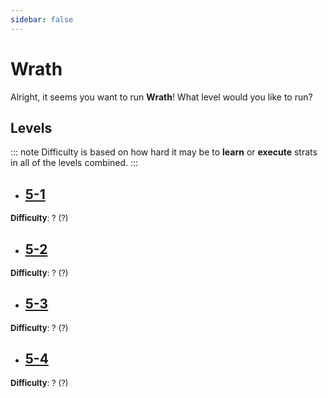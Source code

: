 ```yaml
---
sidebar: false
---
```


# Wrath

Alright, it seems you want to run **Wrath**! What level would you like to run?

## Levels
::: note
Difficulty is based on how hard it may be to **learn** or **execute** strats in all of the levels combined.
:::

- ## [5-1](/guides/any/5-wrath/any-5-1.md)
<font size="2">
    <b>Difficulty</b>: ? (?)
</font>

- ## [5-2](/guides/any/5-wrath/any-5-2.md)
<font size="2">
    <b>Difficulty</b>: ? (?)
</font>

- ## [5-3](/guides/any/5-wrath/any-5-3.md)
<font size="2">
    <b>Difficulty</b>: ? (?)
</font>

- ## [5-4](/guides/any/5-wrath/any-5-4.md)
<font size="2">
    <b>Difficulty</b>: ? (?)
</font>